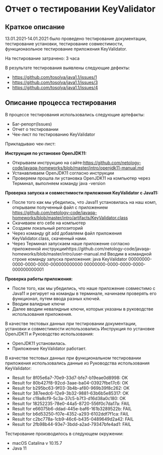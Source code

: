  # Отчет о тестировании KeyValidator
 
 ## Краткое описание
 
 13.01.2021-14.01.2021 было проведено тестирование документации, тестирование установки, тестирование совместимости, функционаольное тестирование приложения KeyValidator.
                                                                                                                                               
 На тестирование затрачено: 3 часа
 
 В результате тестирования выявлены следующие дефекты:
 * https://github.com/tosolya/java1.1/issues/1
 * https://github.com/tosolya/java1.1/issues/3
 * https://github.com/tosolya/java1.1/issues/4
                                                                                                                                                    
 ## Описание процесса тестирования    
 
  В процессе тестирования использовались следующие артефакты:
 * Баг-репорт(Issues)
 * Отчет о тестировании
 * Чек-лист по тестированию KeyValidator
 
 Прикладываю чек-лист:
  
   **Инструкция по установке OpenJDK11:**
    
   * Открываем инструкцию на сайте:https://github.com/netology-code/javaqa-homeworks/blob/master/intro/openjdk11-manual.md
   * Устанавливаем OpenJDK11 согласно инструкции
   * Проверяем прошла ли установка OpenJDK11 на компьютер через Терминал, выполняем команду java -version
   
   **Проверка запуска и совместимости приложения KeyValidator с Java11:**
   
   * После того как мы убедились, что Java11 установилась на наш комп, открываем полученный файл с приложением https://github.com/netology-code/javaqa-homeworks/blob/master/intro/artifacts/KeyValidator.class
   * Скачиваем его себе на компьютер 
   * Создаем локальный репозиторий
   * Через команду git add добавляем файл приложения  KeyValidator.class, скаченный нами.
   * Через Терминал запускаем наше приложение согласно приложенной инструкцииhttps://github.com/netology-code/javaqa-homeworks/blob/master/intro/user-manual.md
   Вводим в командной строке команду запуска приложения: java KeyValidator 00000000-0000-0000-0000-000000000000 00000000-0000-0000-0000-000000000001
   
   **Проверка работы приложения:**
   
   * После того, как мы убедились, что наше приложение совместимо с Java11 и регирует на команды в терминале, начинаем проверять его функционал, путем ввода разных ключей.
   * Вводим валидные ключи
   * Далее вводим невалидные ключи, которык указаны в руководстве использования приложения.
       
   
   В качестве тестовых данных при тестировании документации, установки и совместимости использовались Инструкция по установке OpenJDK11 и Руководство использования:
  * OpenJDK11 установилась.
  * Приложение KeyValidator работает.
  
   В качестве тестовых данных при функциональном тестировании приложения использовались данные из Руководства использования KeyValidator:
   
  * Result for 8f05e6a7-70e9-33d7-bfe7-b19eae0d8998: OK
  * Result for 80b427f8-92cd-3aae-ba04-03927fbe17c6: OK
  * Result for b295bc63-9f03-3b4b-af80-969b39f8c262: OK
  * Result for 387eedc6-12e9-3b32-9881-63b6b5e85317: OK
  * Result for c19a8cf9-5c3a-37c5-b7f3-d16d38a0c180: OK
  * Result for 18252235-78e0-44a5-8720-556f0c7da17a: FAIL
  * Result for e66075b6-ddad-445e-baf6-161b3289522b: FAIL
  * Result for b6d53250-f07e-4352-a293-6102ddf7f1ca: FAIL
  * Result for c2bc778a-1cb9-46c6-b435-0489649d2a42: FAIL
  * Result for 2fb98b44-93e7-3bdd-a2ad-79347bfe4ad1: FAIL
  
   Тестирование производилось в следующем окружении:
  
   * macOS Catalina v 10.15.7
   * Java 11
     
  
                                                                                                                

